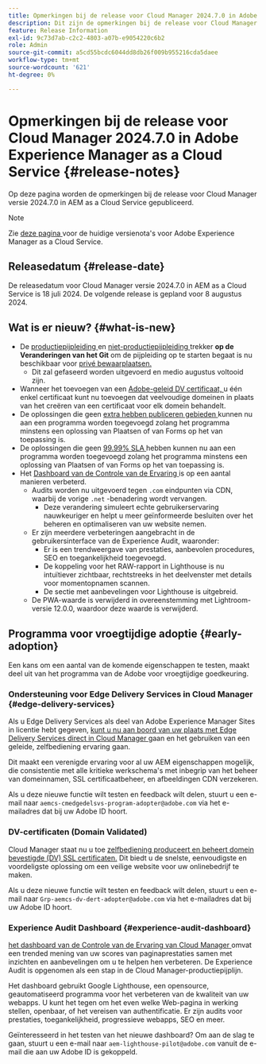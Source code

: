 ```yaml
---
title: Opmerkingen bij de release voor Cloud Manager 2024.7.0 in Adobe Experience Manager as a Cloud Service
description: Dit zijn de opmerkingen bij de release voor Cloud Manager 2024.7.0 in AEM as a Cloud Service.
feature: Release Information
exl-id: 9c73d7ab-c2c2-4803-a07b-e9054220c6b2
role: Admin
source-git-commit: a5cd55bcdc6044dd8db26f009b955216cda5daee
workflow-type: tm+mt
source-wordcount: '621'
ht-degree: 0%

---
```



# Opmerkingen bij de release voor Cloud Manager 2024.7.0 in Adobe Experience Manager as a Cloud Service {#release-notes}

Op deze pagina worden de opmerkingen bij de release voor Cloud Manager versie 2024.7.0 in AEM as a Cloud Service gepubliceerd.

>[!NOTE]
>
>Zie [ deze pagina ](/help/release-notes/release-notes-cloud/release-notes-current.md) voor de huidige versienota&#39;s voor Adobe Experience Manager as a Cloud Service.

## Releasedatum {#release-date}

De releasedatum voor Cloud Manager versie 2024.7.0 in AEM as a Cloud Service is 18 juli 2024. De volgende release is gepland voor 8 augustus 2024.

## Wat is er nieuw? {#what-is-new}

* De [ productiepijpleiding ](/help/implementing/cloud-manager/configuring-pipelines/configuring-production-pipelines.md#adding-production-pipeline) en [ niet-productiepijpleiding ](/help/implementing/cloud-manager/configuring-pipelines/configuring-non-production-pipelines.md#adding-non-production-pipeline) trekker **op de Veranderingen van het Git** om de pijpleiding op te starten begaat is nu beschikbaar voor [ privé bewaarplaatsen.](/help/implementing/cloud-manager/managing-code/private-repositories.md)
   * Dit zal gefaseerd worden uitgevoerd en medio augustus voltooid zijn.
* Wanneer het toevoegen van een [ Adobe-geleid DV certificaat, ](/help/implementing/cloud-manager/managing-ssl-certifications/domain-validated-certificates.md) u één enkel certificaat kunt nu toevoegen dat veelvoudige domeinen in plaats van het creëren van een certificaat voor elk domein behandelt.
* De oplossingen die geen [ extra hebben publiceren gebieden ](/help/operations/additional-publish-regions.md) kunnen nu aan een programma worden toegevoegd zolang het programma minstens een oplossing van Plaatsen of van Forms op het van toepassing is.
* De oplossingen die geen [ 99.99% SLA ](/help/implementing/cloud-manager/getting-access-to-aem-in-cloud/creating-production-programs.md#sla) hebben kunnen nu aan een programma worden toegevoegd zolang het programma minstens een oplossing van Plaatsen of van Forms op het van toepassing is.
* Het [ Dashboard van de Controle van de Ervaring ](/help/implementing/cloud-manager/experience-audit-dashboard.md) is op een aantal manieren verbeterd.
   * Audits worden nu uitgevoerd tegen `.com` eindpunten via CDN, waarbij de vorige `.net` -benadering wordt vervangen.
      * Deze verandering simuleert echte gebruikerservaring nauwkeuriger en helpt u meer geïnformeerde besluiten over het beheren en optimaliseren van uw website nemen.
   * Er zijn meerdere verbeteringen aangebracht in de gebruikersinterface van de Experience Audit, waaronder:
      * Er is een trendweergave van prestaties, aanbevolen procedures, SEO en toegankelijkheid toegevoegd.
      * De koppeling voor het RAW-rapport in Lighthouse is nu intuïtiever zichtbaar, rechtstreeks in het deelvenster met details voor momentopnamen scannen.
      * De sectie met aanbevelingen voor Lighthouse is uitgebreid.
   * De PWA-waarde is verwijderd in overeenstemming met Lightroom-versie 12.0.0, waardoor deze waarde is verwijderd.

## Programma voor vroegtijdige adoptie {#early-adoption}

Een kans om een aantal van de komende eigenschappen te testen, maakt deel uit van het programma van de Adobe voor vroegtijdige goedkeuring.

### Ondersteuning voor Edge Delivery Services in Cloud Manager {#edge-delivery-services}

Als u Edge Delivery Services als deel van Adobe Experience Manager Sites in licentie hebt gegeven, [ kunt u nu aan boord van uw plaats met Edge Delivery Services direct in Cloud Manager ](/help/implementing/cloud-manager/edge-delivery-services.md) gaan en het gebruiken van een geleide, zelfbediening ervaring gaan.

Dit maakt een verenigde ervaring voor al uw AEM eigenschappen mogelijk, die consistentie met alle kritieke werkschema&#39;s met inbegrip van het beheer van domeinnamen, SSL certificaatbeheer, en afbeeldingen CDN verzekeren.

Als u deze nieuwe functie wilt testen en feedback wilt delen, stuurt u een e-mail naar `aemcs-cmedgedelsvs-program-adopter@adobe.com` via het e-mailadres dat bij uw Adobe ID hoort.

### DV-certificaten (Domain Validated)

Cloud Manager staat nu u toe [ zelfbediening produceert en beheert domein bevestigde (DV) SSL certificaten.](/help/implementing/cloud-manager/managing-ssl-certifications/domain-validated-certificates.md) Dit biedt u de snelste, eenvoudigste en voordeligste oplossing om een veilige website voor uw onlinebedrijf te maken.

Als u deze nieuwe functie wilt testen en feedback wilt delen, stuurt u een e-mail naar `Grp-aemcs-dv-dert-adopter@adobe.com` via het e-mailadres dat bij uw Adobe ID hoort.

### Experience Audit Dashboard {#experience-audit-dashboard}

[ het dashboard van de Controle van de Ervaring van Cloud Manager ](/help/implementing/cloud-manager/experience-audit-dashboard.md) omvat een trended mening van uw scores van paginaprestaties samen met inzichten en aanbevelingen om u te helpen hen verbeteren. De Experience Audit is opgenomen als een stap in de Cloud Manager-productiepijplijn.

Het dashboard gebruikt Google Lighthouse, een opensource, geautomatiseerd programma voor het verbeteren van de kwaliteit van uw webapps. U kunt het tegen om het even welke Web-pagina in werking stellen, openbaar, of het vereisen van authentificatie. Er zijn audits voor prestaties, toegankelijkheid, progressieve webapps, SEO en meer.

Geïnteresseerd in het testen van het nieuwe dashboard? Om aan de slag te gaan, stuurt u een e-mail naar `aem-lighthouse-pilot@adobe.com` vanuit de e-mail die aan uw Adobe ID is gekoppeld.
